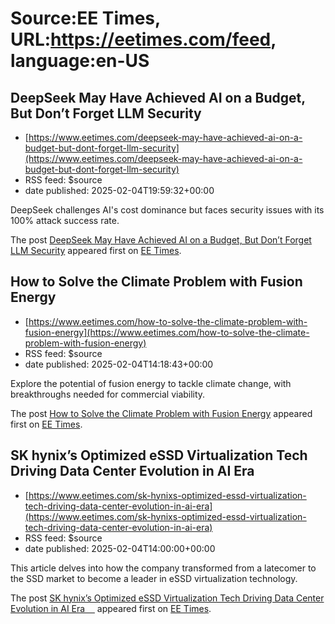 # Source:EE Times, URL:https://eetimes.com/feed, language:en-US

## DeepSeek May Have Achieved AI on a Budget, But Don’t Forget LLM Security
 - [https://www.eetimes.com/deepseek-may-have-achieved-ai-on-a-budget-but-dont-forget-llm-security](https://www.eetimes.com/deepseek-may-have-achieved-ai-on-a-budget-but-dont-forget-llm-security)
 - RSS feed: $source
 - date published: 2025-02-04T19:59:32+00:00

<p>DeepSeek challenges AI's cost dominance but faces security issues with its 100% attack success rate. </p>
<p>The post <a href="https://www.eetimes.com/deepseek-may-have-achieved-ai-on-a-budget-but-dont-forget-llm-security/">DeepSeek May Have Achieved AI on a Budget, But Don’t Forget LLM Security</a> appeared first on <a href="https://www.eetimes.com">EE Times</a>.</p>

## How to Solve the Climate Problem with Fusion Energy
 - [https://www.eetimes.com/how-to-solve-the-climate-problem-with-fusion-energy](https://www.eetimes.com/how-to-solve-the-climate-problem-with-fusion-energy)
 - RSS feed: $source
 - date published: 2025-02-04T14:18:43+00:00

<p>Explore the potential of fusion energy to tackle climate change, with breakthroughs needed for commercial viability. </p>
<p>The post <a href="https://www.eetimes.com/how-to-solve-the-climate-problem-with-fusion-energy/">How to Solve the Climate Problem with Fusion Energy</a> appeared first on <a href="https://www.eetimes.com">EE Times</a>.</p>

## SK hynix’s Optimized eSSD Virtualization Tech Driving Data Center Evolution in AI Era
 - [https://www.eetimes.com/sk-hynixs-optimized-essd-virtualization-tech-driving-data-center-evolution-in-ai-era](https://www.eetimes.com/sk-hynixs-optimized-essd-virtualization-tech-driving-data-center-evolution-in-ai-era)
 - RSS feed: $source
 - date published: 2025-02-04T14:00:00+00:00

<p>This article delves into how the company transformed from a latecomer to the SSD market to become a leader in eSSD virtualization technology. </p>
<p>The post <a href="https://www.eetimes.com/sk-hynixs-optimized-essd-virtualization-tech-driving-data-center-evolution-in-ai-era/">SK hynix’s Optimized eSSD Virtualization Tech Driving Data Center Evolution in AI Era    </a> appeared first on <a href="https://www.eetimes.com">EE Times</a>.</p>

